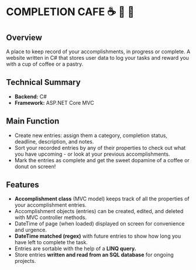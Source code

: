 # COMPLETION CAFE ☕ 🥐 🥯


## Overview
A place to keep record of your accomplishments, in progress or complete. A website written in C# that stores user data to log your tasks and reward you with a cup of coffee or a pastry. 

## Technical Summary

-  **Backend:** C# 
-  **Framework:** ASP.NET Core MVC

## Main Function

- Create new entries: assign them a category, completion status, deadline, description, and notes. 
- Sort your recorded entries by any of their properties to check out what you have upcoming - or look at your previous accomplishments.
- Mark the entries as complete and get the sweet dopamine of a coffee or donut on screen!

## Features

- **Accomplishment class** (MVC model) keeps track of all the properties of your accomplishment entries.
- Accomplishment objects (entries) can be created, edited, and deleted with MVC controller methods. 
- DateTime of page (when loaded) displayed on screen for convenience and urgence. 
- **DateTime matched (regex)** with future entries to show how long you have left to complete the task.
- Entries are sortable with the help of a **LINQ query.**
- Store entries **written and read from an SQL database** for ongoing projects.

